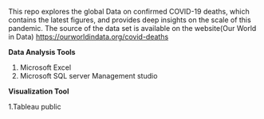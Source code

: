 This repo explores the global Data on confirmed COVID-19 deaths, which contains the latest figures, and provides deep insights on the scale of this pandemic. The source of the data set is available on the website(Our World in Data)
https://ourworldindata.org/covid-deaths

**Data Analysis Tools**
1. Microsoft Excel
2. Microsoft SQL server Management studio

**Visualization Tool**

1.Tableau public
